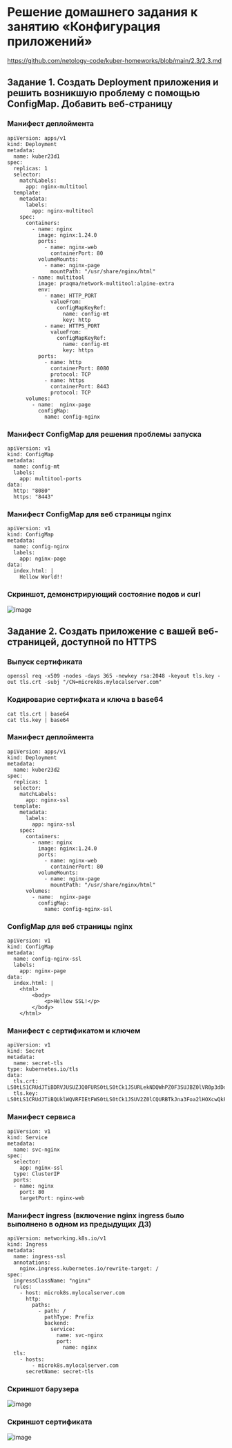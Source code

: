 # Решение домашнего задания к занятию «Конфигурация приложений»
https://github.com/netology-code/kuber-homeworks/blob/main/2.3/2.3.md

## Задание 1. Создать Deployment приложения и решить возникшую проблему с помощью ConfigMap. Добавить веб-страницу
### Манифест деплoймента
```
apiVersion: apps/v1
kind: Deployment
metadata:
  name: kuber23d1
spec:
  replicas: 1
  selector:
    matchLabels:
      app: nginx-multitool
  template:
    metadata:
      labels:
        app: nginx-multitool
    spec:
      containers:
        - name: nginx
          image: nginx:1.24.0
          ports:
            - name: nginx-web
              containerPort: 80
          volumeMounts:
            - name: nginx-page
              mountPath: "/usr/share/nginx/html"
        - name: multitool
          image: praqma/network-multitool:alpine-extra
          env:
            - name: HTTP_PORT
              valueFrom:
                configMapKeyRef:
                  name: config-mt
                  key: http
            - name: HTTPS_PORT
              valueFrom:
                configMapKeyRef:
                  name: config-mt
                  key: https
          ports:
            - name: http
              containerPort: 8080
              protocol: TCP
            - name: https
              containerPort: 8443
              protocol: TCP
      volumes:
        - name:  nginx-page
          configMap:
            name: config-nginx
```
### Манифест ConfigMap для решения проблемы запуска
```
apiVersion: v1
kind: ConfigMap
metadata:
  name: config-mt
  labels:
    app: multitool-ports
data:
  http: "8080"
  https: "8443"
```
### Манифест ConfigMap для веб страницы nginx
```
apiVersion: v1
kind: ConfigMap
metadata:
  name: config-nginx
  labels:
    app: nginx-page
data:
  index.html: |
    Hellow World!!
```
### Скриншот, демонстрирующий состояние подов и curl
![image](https://github.com/user-attachments/assets/380c9dfd-0bb2-463d-b24f-2187a2c3ad8b)


## Задание 2. Создать приложение с вашей веб-страницей, доступной по HTTPS

### Выпуск сертификата
```
openssl req -x509 -nodes -days 365 -newkey rsa:2048 -keyout tls.key -out tls.crt -subj "/CN=microk8s.mylocalserver.com"
```
### Кодироварие сертифката и ключа в base64
```
cat tls.crt | base64
cat tls.key | base64
```
### Манифест деплоймента
```
apiVersion: apps/v1
kind: Deployment
metadata:
  name: kuber23d2
spec:
  replicas: 1
  selector:
    matchLabels:
      app: nginx-ssl
  template:
    metadata:
      labels:
        app: nginx-ssl
    spec:
      containers:
        - name: nginx
          image: nginx:1.24.0
          ports:
            - name: nginx-web
              containerPort: 80
          volumeMounts:
            - name: nginx-page
              mountPath: "/usr/share/nginx/html"
      volumes:
        - name:  nginx-page
          configMap:
            name: config-nginx-ssl
```
### ConfigMap для веб страницы nginx
```
apiVersion: v1
kind: ConfigMap
metadata:
  name: config-nginx-ssl
  labels:
    app: nginx-page
data:
  index.html: |
    <html>
        <body>
            <p>Hellow SSL!</p>
        </body>
    </html>
```
### Манифест с сертификатом и ключем
```
apiVersion: v1
kind: Secret
metadata:
  name: secret-tls
type: kubernetes.io/tls
data:
  tls.crt: LS0tLS1CRUdJTiBDRVJUSUZJQ0FURS0tLS0tCk1JSURLekNDQWhPZ0F3SUJBZ0lVR0p3dDdnYjk4QXg4S1U3czJOT25zeEZrQ3JZd0RRWUpLb1pJaHZjTkFRRUwKQlFBd0pURWpNQ0VHQTFVRUF3d2FiV2xqY205ck9ITXViWGxzYjJOaGJITmxjblpsY2k1amIyMHdIaGNOTWp
  tls.key: LS0tLS1CRUdJTiBQUklWQVRFIEtFWS0tLS0tCk1JSUV2Z0lCQURBTkJna3Foa2lHOXcwQkFRRUZBQVNDQktnd2dnU2tBZ0VBQW9JQkFRREUrUWMvR3FkOFk2OEoKblpNdFZlZGRmQ1prUHlvVWk1VjhLMDlZcGljRHFncklyd1ROT1FiUHJZOEwzVE9uOEVoNjlhTEpyeXg4eEV
```
### Манифест сервиса
```
apiVersion: v1
kind: Service
metadata:
  name: svc-nginx
spec:
  selector:
    app: nginx-ssl
  type: ClusterIP
  ports:
  - name: nginx
    port: 80
    targetPort: nginx-web
```
### Манифест ingress (включение nginx ingress было выполнено в одном из предыдущих  ДЗ)
```
apiVersion: networking.k8s.io/v1
kind: Ingress
metadata:
  name: ingress-ssl
  annotations:
    nginx.ingress.kubernetes.io/rewrite-target: /
spec:
  ingressClassName: "nginx"
  rules:
    - host: microk8s.mylocalserver.com
      http:
        paths:
          - path: /
            pathType: Prefix
            backend:
              service:
                name: svc-nginx
                port:
                  name: nginx
  tls:
    - hosts:
        - microk8s.mylocalserver.com
      secretName: secret-tls
```
### Скриншот барузера
![image](https://github.com/user-attachments/assets/75d319bc-8857-497d-bc09-bbbf7ba61508)
### Скриншот сертификата
![image](https://github.com/user-attachments/assets/48e403bd-6bc2-4d84-873c-cc5466e36e45)


